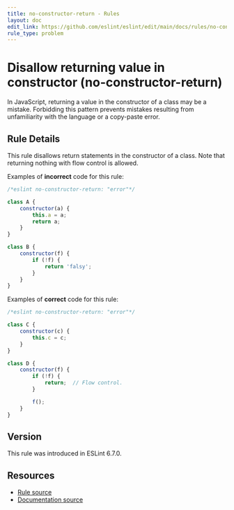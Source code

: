```yaml
---
title: no-constructor-return - Rules
layout: doc
edit_link: https://github.com/eslint/eslint/edit/main/docs/rules/no-constructor-return.md
rule_type: problem
---
```

<!-- Note: No pull requests accepted for this file. See README.md in the root directory for details. -->

# Disallow returning value in constructor (no-constructor-return)

In JavaScript, returning a value in the constructor of a class may be a mistake. Forbidding this pattern prevents mistakes resulting from unfamiliarity with the language or a copy-paste error.

## Rule Details

This rule disallows return statements in the constructor of a class. Note that returning nothing with flow control is allowed.

Examples of **incorrect** code for this rule:

```js
/*eslint no-constructor-return: "error"*/

class A {
    constructor(a) {
        this.a = a;
        return a;
    }
}

class B {
    constructor(f) {
        if (!f) {
            return 'falsy';
        }
    }
}
```

Examples of **correct** code for this rule:

```js
/*eslint no-constructor-return: "error"*/

class C {
    constructor(c) {
        this.c = c;
    }
}

class D {
    constructor(f) {
        if (!f) {
            return;  // Flow control.
        }

        f();
    }
}
```

## Version

This rule was introduced in ESLint 6.7.0.

## Resources

* [Rule source](https://github.com/eslint/eslint/tree/HEAD/lib/rules/no-constructor-return.js)
* [Documentation source](https://github.com/eslint/eslint/tree/HEAD/docs/rules/no-constructor-return.md)
